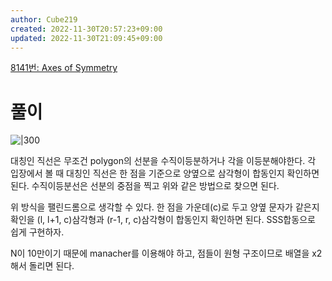 ```yaml
---
author: Cube219
created: 2022-11-30T20:57:23+09:00
updated: 2022-11-30T21:09:45+09:00
---
```


[8141번: Axes of Symmetry](https://www.acmicpc.net/problem/8141)

# 풀이

![|300](attachments/8141-1.png)

대칭인 직선은 무조건 polygon의 선분을 수직이등분하거나 각을 이등분해야한다. 각 입장에서 볼 때 대칭인 직선은 한 점을 기준으로 양옆으로 삼각형이 합동인지 확인하면 된다. 수직이등분선은 선분의 중점을 찍고 위와 같은 방법으로 찾으면 된다.

위 방식을 팰린드롬으로 생각할 수 있다. 한 점을 가운데(c)로 두고 양옆 문자가 같은지 확인을 (l, l+1, c)삼각형과 (r-1, r, c)삼각형이 합동인지 확인하면 된다. SSS합동으로 쉽게 구현하자.

N이 10만이기 때문에 manacher를 이용해야 하고, 점들이 원형 구조이므로 배열을 x2해서 돌리면 된다.
